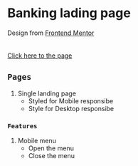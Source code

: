 # Banking lading page

Design from [Frontend Mentor](https://www.frontendmentor.io) <br/>
<br/>
<br/>
[Click here to the page](https://sido-a.github.io/landing_page_banking/.)

## `Pages`

1. Single landing page
    * Styled for Mobile responsibe
    * Style for Desktop responsibe
    
### `Features`

1. Mobile menu
    * Open the menu
    * Close the menu
